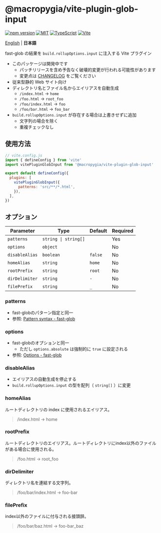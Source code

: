 # @macropygia/vite-plugin-glob-input

[![npm version](https://img.shields.io/npm/v/@macropygia/vite-plugin-glob-input.svg?style=flat-square)](https://www.npmjs.com/package/@macropygia/vite-plugin-glob-input)
[![MIT](https://img.shields.io/npm/l/@macropygia/vite-plugin-glob-input?style=flat-square)](./LICENSE)
[![TypeScript](https://img.shields.io/badge/TypeScript-3178c6?style=flat-square&logo=typescript&logoColor=white)](https://www.typescriptlang.org/)
[![Vite](https://img.shields.io/badge/Vite-646cff?style=flat-square&logo=Vite&logoColor=white)](https://vitejs.dev)

[English](README.md) | **日本語**

fast-glob の結果を `build.rollupOptions.input` に注入する Vite プラグイン

- このパッケージは開発中です
    - パッチリリースを含め予告なく破壊的変更が行われる可能性があります
    - 変更点は [CHANGELOG](CHANGELOG.md) をご覧ください
- 従来型静的 Web サイト向け
- ディレクトリ名とファイル名からエイリアスを自動生成
    - `/index.html` -> `home`
    - `/foo.html` -> `root_foo`
    - `/foo/index.html` -> `foo`
    - `/foo/bar.html` -> `foo_bar`
- `build.rollupOptions.input` が存在する場合は上書きせずに追加
    - 文字列の場合を除く
    - 重複チェックなし

## 使用方法

```js
// vite.config.js
import { defineConfig } from 'vite'
import vitePluginGlobInput from '@macropygia/vite-plugin-glob-input'

export default defineConfig({
  plugins: [
    vitePluginGlobInput({
      patterns: 'src/**/*.html',
    }),
  ],
})
```

## オプション

| Parameter      | Type                 | Default | Required |
| -------------- | -------------------- | ------- | -------- |
| `patterns`     | `string \| string[]` |         | Yes      |
| `options`      | `object`             |         | No       |
| `disableAlias` | `boolean`            | `false` | No       |
| `homeAlias`    | `string`             | `home`  | No       |
| `rootPrefix`   | `string`             | `root`  | No       |
| `dirDelimiter` | `string`             | `-`     | No       |
| `filePrefix`   | `string`             | `_`     | No       |

### patterns

- fast-globのパターン指定と同一
- 参照: [Pattern syntax - fast-glob](https://github.com/mrmlnc/fast-glob#pattern-syntax)

### options

- fast-globのオプションと同一
    - ただし `options.absolute` は強制的に `true` に設定される
- 参照: [Options - fast-glob](https://github.com/mrmlnc/fast-glob#options-3)

### disableAlias

- エイリアスの自動生成を停止する
- `build.rollupOptions.input` の型を配列（ `string[]` ）に変更

### homeAlias

ルートディレクトリの index に使用されるエイリアス。

> /index.html -> home

### rootPrefix

ルートディレクトリのエイリアス。ルートディレクトリにindex以外のファイルがある場合に使用される。

> /foo.html -> root_foo

### dirDelimiter

ディレクトリ名を連結する文字列。

> /foo/bar/index.html -> foo-bar

### filePrefix

index以外のファイルに付与される接頭辞。

> /foo/bar/baz.html -> foo-bar_baz
